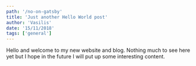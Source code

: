 ```yaml
---
path: '/no-on-gatsby'
title: 'Just another Hello World post'
author: 'Vasilis'
date: '15/11/2018'
tags: ['general']
---
```


Hello and welcome to my new website and blog. Nothing much to see here yet but I hope in the future
I will put up some interesting content.
